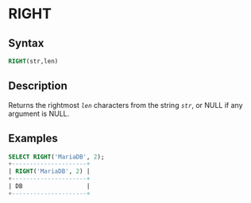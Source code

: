 # RIGHT

## Syntax

```sql
RIGHT(str,len)
```

## Description

Returns the rightmost <em>`len`</em> characters from the string <em>`str`</em>, or NULL if
any argument is NULL.

## Examples

```sql
SELECT RIGHT('MariaDB', 2);
+---------------------+
| RIGHT('MariaDB', 2) |
+---------------------+
| DB                  |
+---------------------+
```